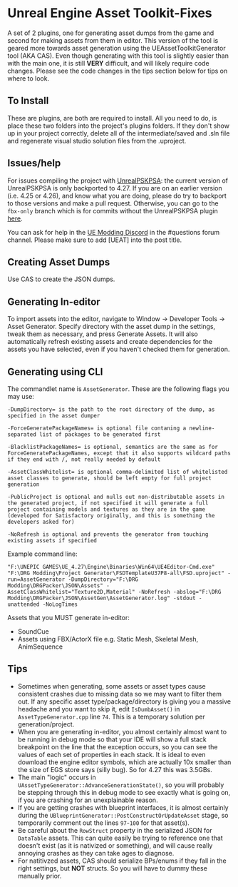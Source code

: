 # Unreal Engine Asset Toolkit-Fixes
A set of 2 plugins, one for generating asset dumps from the game and second for making assets from them in editor. This version of the tool is geared more towards asset generation using the UEAssetToolkitGenerator tool (AKA CAS). Even though generating with this tool is slightly easier than with the main one, it is still **VERY** difficult, and will likely require code changes. Please see the code changes in the tips section below for tips on where to look.

## To Install
These are plugins, are both are required to install. All you need to do, is place these two folders into the project's plugins folders. If they don't show up in your project correctly, delete all of the intermediate/saved and .sln file and regenerate visual studio solution files from the .uproject. 

## Issues/help
For issues compiling the project with [UnrealPSKPSA](https://github.com/djhaled/UnrealPSKPSA): the current version of UnrealPSKPSA is only backported to 4.27. If you are on an earlier version (i.e. 4.25 or 4.26), and know what you are doing, please do try to backport to those versions and make a pull request. Otherwise, you can go to the `fbx-only` branch which is for commits without the UnrealPSKPSA plugin [here](https://github.com/Buckminsterfullerene02/UEAssetToolkit-Fixes/tree/fbx-only).

You can ask for help in the [UE Modding Discord](https://discord.gg/zVvsE9mEEa) in the #questions forum channel. Please make sure to add [UEAT] into the post title.

## Creating Asset Dumps
Use CAS to create the JSON dumps.

## Generating In-editor
To import assets into the editor, navigate to Window -> Developer Tools -> Asset Generator.
Specify directory with the asset dump in the settings, tweak them as necessary, and press Generate Assets.
It will also automatically refresh existing assets and create dependencies for the assets you have selected, even if you haven't checked them for generation.

## Generating using CLI
The commandlet name is `AssetGenerator`. These are the following flags you may use:
```
-DumpDirectory= is the path to the root directory of the dump, as specified in the asset dumper

-ForceGeneratePackageNames= is optional file contaning a newline-separated list of packages to be generated first

-BlacklistPackageNames= is optional, semantics are the same as for ForceGeneratePackageNames, except that it also supports wildcard paths if they end with /, not really needed by default

-AssetClassWhitelist= is optional comma-delimited list of whitelisted asset classes to generate, should be left empty for full project generation

-PublicProject is optional and nulls out non-distributable assets in the generated project, if not specified it will generate a full project containing models and textures as they are in the game (developed for Satisfactory originally, and this is something the developers asked for)

-NoRefresh is optional and prevents the generator from touching existing assets if specified
```

Example command line:
```
"F:\UNEPIC GAMES\UE_4.27\Engine\Binaries\Win64\UE4Editor-Cmd.exe" "F:\DRG Modding\Project Generator\FSDTemplateU37P8-all\FSD.uproject" -run=AssetGenerator -DumpDirectory="F:\DRG Modding\DRGPacker\JSON\Assets" -AssetClassWhitelist="Texture2D,Material" -NoRefresh -abslog="F:\DRG Modding\DRGPacker\JSON\AssetGen\AssetGenerator.log" -stdout -unattended -NoLogTimes
```

Assets that you MUST generate in-editor:
- SoundCue
- Assets using FBX/ActorX file e.g. Static Mesh, Skeletal Mesh, AnimSequence

## Tips
- Sometimes when generating, some assets or asset types cause consistent crashes due to missing data so we may want to filter them out. If any specific asset type/package/directory is giving you a massive headache and you want to skip it, edit `IsDumbAsset()` in `AssetTypeGenerator.cpp` line `74`. This is a temporary solution per generation/project.
- When you are generating in-editor, you almost certainly almost want to be running in debug mode so that your IDE will show a full stack breakpoint on the line that the exception occurs, so you can see the values of each set of properties in each stack. It is ideal to even download the engine editor symbols, which are actually 10x smaller than the size of EGS store says (silly bug). So for 4.27 this was 3.5GBs.
- The main "logic" occurs in `UAssetTypeGenerator::AdvanceGenerationState()`, so you will probably be stepping through this in debug mode to see exactly what is going on, if you are crashing for an unexplainable reason.
- If you are getting crashes with blueprint interfaces, it is almost certainly during the `UBlueprintGenerator::PostConstructOrUpdateAsset` stage, so temporarily comment out the lines `97`-`100` for that asset(s).
- Be careful about the `RowStruct` property in the serialized JSON for `DataTable` assets. This can quite easily be trying to reference one that doesn't exist (as it is nativized or something), and will cause really annoying crashes as they can take ages to diagnose.
- For natitivzed assets, CAS should serialize BPs/enums if they fall in the right settings, but **NOT** structs. So you will have to dummy these manually prior.